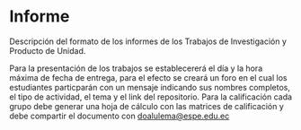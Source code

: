 # Informe
Descripción del formato de los informes de los Trabajos de Investigación y Producto de Unidad.

Para la presentación de los trabajos se establecererá el día y la hora máxima de fecha de entrega, para el efecto se creará un foro en el cual los estudiantes particparán con un mensaje indicando sus nombres completos, el tipo de actividad, el tema y el link del repositorio.
Para la calificación cada grupo debe generar una hoja de cálculo con las matrices de calificación y debe compartir el documento con doalulema@espe.edu.ec

